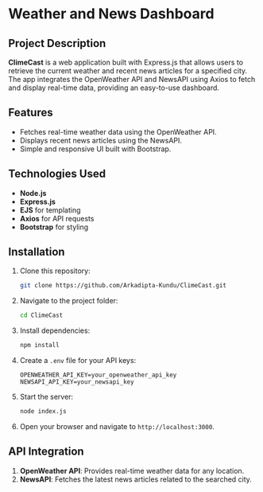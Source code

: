 # Weather and News Dashboard

## Project Description

**ClimeCast** is a web application built with Express.js that allows users to retrieve the current weather and recent news articles for a specified city. The app integrates the OpenWeather API and NewsAPI using Axios to fetch and display real-time data, providing an easy-to-use dashboard.

## Features

- Fetches real-time weather data using the OpenWeather API.
- Displays recent news articles using the NewsAPI.
- Simple and responsive UI built with Bootstrap.
  
## Technologies Used

- **Node.js**
- **Express.js**
- **EJS** for templating
- **Axios** for API requests
- **Bootstrap** for styling

## Installation

1. Clone this repository:

   ```bash
   git clone https://github.com/Arkadipta-Kundu/ClimeCast.git
   ```

2. Navigate to the project folder:

   ```bash
   cd ClimeCast
   ```

3. Install dependencies:

   ```bash
   npm install
   ```

4. Create a `.env` file for your API keys:

   ```
   OPENWEATHER_API_KEY=your_openweather_api_key
   NEWSAPI_API_KEY=your_newsapi_key
   ```

5. Start the server:

   ```bash
   node index.js
   ```

6. Open your browser and navigate to `http://localhost:3000`.

## API Integration

1. **OpenWeather API**: Provides real-time weather data for any location.
2. **NewsAPI**: Fetches the latest news articles related to the searched city.

